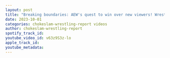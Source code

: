 ```yaml
---
layout: post
title: "Breaking boundaries: AEW's quest to win over new viewers! Wrestle Dream Preview EP#163"
date: 2023-10-01
categories: chokeslam-wrestling-report videos
author: chokeslam-wrestling-report
spotify_track_id: 
youtube_video_id: v63z9S3z-lo
apple_track_id: 
youtube_metadata: 
---
```


